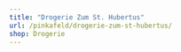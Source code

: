 ```yaml
---
title: "Drogerie Zum St. Hubertus"
url: /pinkafeld/drogerie-zum-st-hubertus/
shop: Drogerie
---
```

